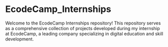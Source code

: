 # EcodeCamp_Internships
Welcome to the EcodeCamp Internships repository! This repository serves as a comprehensive collection of projects developed during my internship at EcodeCamp, a leading company specializing in digital education and skill development.
